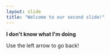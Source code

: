```yaml
---
layout: slide
title: "Welcome to our second slide!"
---
```

**I don't know what I'm doing**

Use the left arrow to go back!
